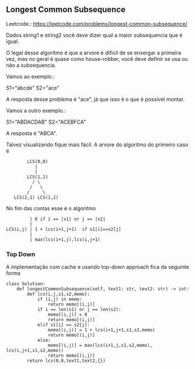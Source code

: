 ## Longest Common Subsequence

Leetcode.: https://leetcode.com/problems/longest-common-subsequence/

Dados string1 e string2 você deve dizer qual a maior subsequencia que é igual.

O legal desse algoritmo é que a arvore é dificil de se enxergar a primeira vez, mas no geral é quase como house-robber, você deve definir se usa ou não a subsequencia.

Vamos ao exemplo.:

S1="abcde"
S2="ace"

A resposta desse problema é "ace", já que isso é o que é possível montar.

Vamos a outro exemplo.:

S1="ABDACDAB"
S2="ACEBFCA"

A resposta é "ABCA".

Talvez visualizando fique mais fácil. A arvore do algoritmo do primeiro caso é
```
        LCS(0,0)
           |
           |
        LCS(1,1)
          / \
         /   \
        /     \
   LCS(2,1) LCS(1,2)
```

No fim das contas esse é o algoritmo

```
         | 0 if i == |s1| or j == |s2|
         |
LCS(i,j) | 1 + lcs(i+1,j+1)  if s1[i]==s2[j]
         |
         | max(lcs(i+1,j),lcs(i,j+1)
````

### Top Down

A implementação com cache e usando top-down approach fica da seguinte forma

```
class Solution:
    def longestCommonSubsequence(self, text1: str, text2: str) -> int:
        def lcs(i,j,s1,s2,memo):
            if (i,j) in memo:
                return memo[(i,j)]
            if i == len(s1) or j == len(s2):
                memo[(i,j)] = 0
                return memo[(i,j)]
            elif s1[i] == s2[j]:
                memo[(i,j)] = 1 + lcs(i+1,j+1,s1,s2,memo)
                return memo[(i,j)]
            else:
                memo[(i,j)] = max(lcs(i+1,j,s1,s2,memo), lcs(i,j+1,s1,s2,memo))
                return memo[(i,j)]
        return lcs(0,0,text1,text2,{})
```

